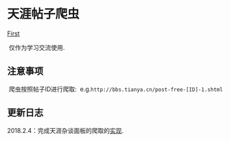 # 天涯帖子爬虫
[First](https://img.shields.io/travis/USER/REPO.svg)

  仅作为学习交流使用.
## 注意事项
  爬虫按照帖子ID进行爬取: 
  e.g.`http://bbs.tianya.cn/post-free-[ID]-1.shtml `
## 更新日志 
2018.2.4：完成天涯杂谈面板的爬取的[实现](https://github.com/vmpy/Toy-Spiders/blob/master/Tianya/TianyaZatan.py).

